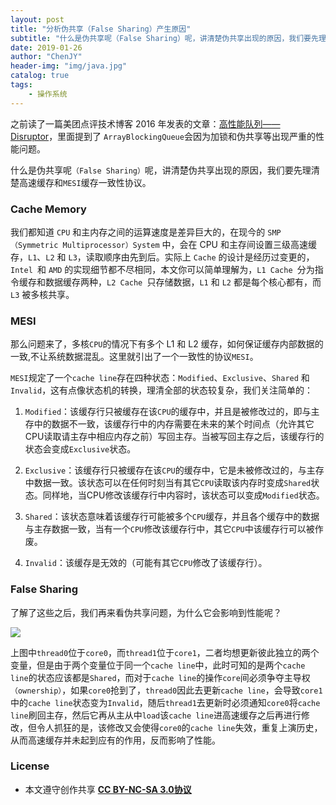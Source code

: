 ```yaml
---
layout: post
title: "分析伪共享（False Sharing）产生原因"
subtitle: "什么是伪共享呢（False Sharing）呢，讲清楚伪共享出现的原因，我们要先理清楚高速缓存和 MESI 缓存一致性协议"
date: 2019-01-26
author: "ChenJY"
header-img: "img/java.jpg"
catalog: true
tags: 
    - 操作系统
---
```


之前读了一篇美团点评技术博客 2016 年发表的文章：[高性能队列——Disruptor](https://tech.meituan.com/2016/11/18/disruptor.html "高性能队列——Disruptor")，里面提到了 `ArrayBlockingQueue`会因为加锁和伪共享等出现严重的性能问题。

什么是伪共享呢`（False Sharing）`呢，讲清楚伪共享出现的原因，我们要先理清楚高速缓存和`MESI`缓存一致性协议。

### Cache Memory

我们都知道 `CPU` 和主内存之间的运算速度是差异巨大的，在现今的 `SMP（Symmetric Multiprocessor）System` 中，会在 CPU 和主存间设置三级高速缓存，`L1`、`L2` 和 `L3`，读取顺序由先到后。实际上 `Cache` 的设计是经历过变更的，`Intel `和 `AMD` 的实现细节都不尽相同，本文你可以简单理解为，`L1 Cache `分为指令缓存和数据缓存两种，`L2 Cache `只存储数据，`L1` 和 `L2` 都是每个核心都有，而 `L3` 被多核共享。

### MESI

那么问题来了，多核`CPU`的情况下有多个 L1 和 L2 缓存，如何保证缓存内部数据的一致,不让系统数据混乱。这里就引出了一个一致性的协议`MESI`。

`MESI`规定了一个`cache line`存在四种状态：`Modified`、`Exclusive`、`Shared` 和` Invalid`，这有点像状态机的转换，理清全部的状态较复杂，我们关注简单的：

1. `Modified`：该缓存行只被缓存在该`CPU`的缓存中，并且是被修改过的，即与主存中的数据不一致，该缓存行中的内存需要在未来的某个时间点（允许其它CPU读取请主存中相应内存之前）写回主存。当被写回主存之后，该缓存行的状态会变成`Exclusive`状态。

2. `Exclusive`：该缓存行只被缓存在该`CPU`的缓存中，它是未被修改过的，与主存中数据一致。该状态可以在任何时刻当有其它`CPU`读取该内存时变成`Shared`状态。同样地，当CPU修改该缓存行中内容时，该状态可以变成`Modified`状态。

3. `Shared`：该状态意味着该缓存行可能被多个`CPU`缓存，并且各个缓存中的数据与主存数据一致，当有一个`CPU`修改该缓存行中，其它`CPU`中该缓存行可以被作废。

4. `Invalid`：该缓存是无效的（可能有其它`CPU`修改了该缓存行）。

### False Sharing

了解了这些之后，我们再来看伪共享问题，为什么它会影响到性能呢？

![](http://ww1.sinaimg.cn/large/c3beb895ly1fzk3usakk5g20eg0d1q2z.gif)

上图中`thread0`位于`core0`，而`thread1`位于`core1`，二者均想更新彼此独立的两个变量，但是由于两个变量位于同一个`cache line`中，此时可知的是两个`cache line`的状态应该都是`Shared`，而对于`cache line`的操作`core`间必须争夺主导权`（ownership）`，如果`core0`抢到了，`thread0`因此去更新`cache line`，会导致`core1`中的`cache line`状态变为`Invalid`，随后`thread1`去更新时必须通知`core0`将`cache line`刷回主存，然后它再从主从中`load`该`cache line`进高速缓存之后再进行修改，但令人抓狂的是，该修改又会使得`core0`的`cache line`失效，重复上演历史，从而高速缓存并未起到应有的作用，反而影响了性能。

### License
* 本文遵守创作共享 <a href="https://creativecommons.org/licenses/by-nc-sa/3.0/cn/" target="_blank"><b>CC BY-NC-SA 3.0协议</b></a>














